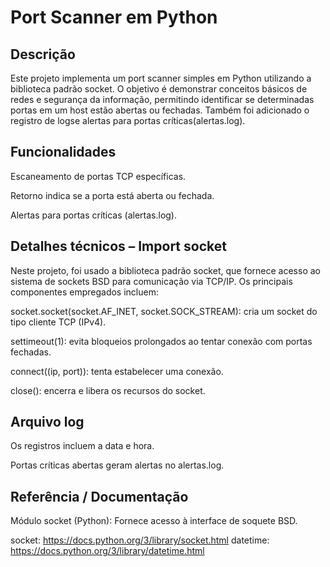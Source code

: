 # Port Scanner em Python

## Descrição

Este projeto implementa um port scanner simples em Python utilizando a biblioteca padrão socket.
O objetivo é demonstrar conceitos básicos de redes e segurança da informação, permitindo identificar se determinadas portas em um host estão abertas ou fechadas. Também foi adicionado o registro de logse alertas para portas críticas(alertas.log). 


## Funcionalidades

Escaneamento de portas TCP específicas.

Retorno indica se a porta está aberta ou fechada.

Alertas para portas críticas (alertas.log).


## Detalhes técnicos – Import socket

Neste projeto, foi usado a biblioteca padrão socket, que fornece acesso ao sistema de sockets BSD para comunicação via TCP/IP. Os principais componentes empregados incluem:

socket.socket(socket.AF_INET, socket.SOCK_STREAM): cria um socket do tipo cliente TCP (IPv4).

settimeout(1): evita bloqueios prolongados ao tentar conexão com portas fechadas.

connect((ip, port)): tenta estabelecer uma conexão.

close(): encerra e libera os recursos do socket.

## Arquivo log

Os registros incluem a data e hora.

Portas críticas abertas geram alertas no alertas.log.


## Referência / Documentação

Módulo socket (Python): Fornece acesso à interface de soquete BSD. 

socket: https://docs.python.org/3/library/socket.html
datetime: https://docs.python.org/3/library/datetime.html